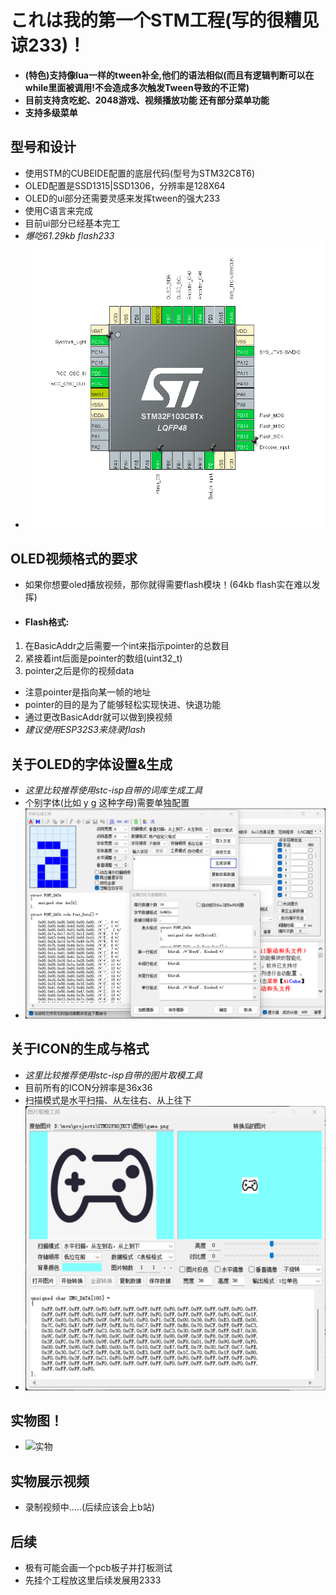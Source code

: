 # これは我的第一个STM工程(写的很糟见谅233)！
- __(特色)支持像lua一样的tween补全,他们的语法相似(而且有逻辑判断可以在while里面被调用!不会造成多次触发Tween导致的不正常)__
- __目前支持贪吃蛇、2048游戏、视频播放功能 还有部分菜单功能__
- __支持多级菜单__

## 型号和设计
- 使用STM的CUBEIDE配置的底层代码(型号为STM32C8T6)
- OLED配置是SSD1315|SSD1306，分辨率是128X64
- OLED的ui部分还需要灵感来发挥tween的强大233
- 使用C语言来完成
- 目前ui部分已经基本完工
- _爆吃61.29kb flash233_
- ![引脚定义](引脚定义.png)

## OLED视频格式的要求
- 如果你想要oled播放视频，那你就得需要flash模块！(64kb flash实在难以发挥)
- #### Flash格式:
1. 在BasicAddr之后需要一个int来指示pointer的总数目
2. 紧接着int后面是pointer的数组(uint32_t)
3. pointer之后是你的视频data

- 注意pointer是指向某一帧的地址
- pointer的目的是为了能够轻松实现快进、快退功能
- 通过更改BasicAddr就可以做到换视频
- _建议使用ESP32S3来烧录flash_

## 关于OLED的字体设置&生成
- _这里比较推荐使用stc-isp自带的词库生成工具_
- 个别字体(比如 y g 这种字母)需要单独配置
- ![字体设置](字体设置.png)

## 关于ICON的生成与格式
- _这里比较推荐使用stc-isp自带的图片取模工具_
- 目前所有的ICON分辨率是36x36
- 扫描模式是水平扫描、从左往右、从上往下
- ![图标设置](图标设置.png)

## 实物图！
- ![实物](实物图.jpg)

## 实物展示视频
- 录制视频中.....(后续应该会上b站)

## 后续
- 极有可能会画一个pcb板子并打板测试
- 先挂个工程放这里后续发展用2333